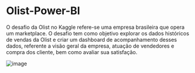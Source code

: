 # Olist-Power-BI

O desafio da Olist no Kaggle refere-se uma empresa brasileira que opera um marketplace. O desafio tem como objetivo explorar os dados históricos de vendas da Olist e criar um dashboard de acompanhamento desses dados, referente a visão geral da empresa, atuação de vendedores e compra dos cliente, bem como avaliar sua satisfação. 

![image](https://github.com/Gabrielsrocha/Olist-Power-BI/assets/64596218/1483038a-ae01-4133-a086-8d26b8d68009)


